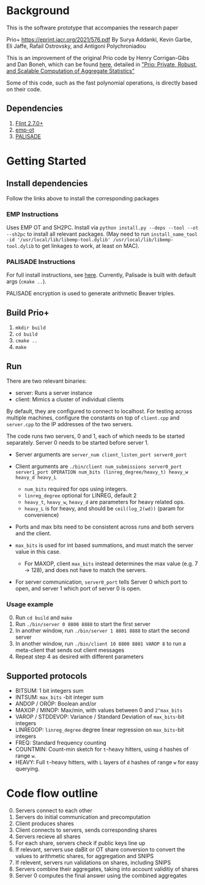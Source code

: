 # Background

This is the software prototype that accompanies the research paper

Prio+ https://eprint.iacr.org/2021/576.pdf
By Surya Addanki, Kevin Garbe, Eli Jaffe, Rafail Ostrovsky, and Antigoni Polychroniadou

This is an improvement of the original Prio code by Henry Corrigan-Gibs and Dan Boneh, which can be found [here](https://github.com/henrycg/prio), detailed in ["Prio: Private, Robust, and Scalable Computation of Aggregate Statistics"](https://crypto.stanford.edu/prio/paper.pdf)

Some of this code, such as the fast polynomial operations, is directly based on their code.


## Dependencies

1. [Flint 2.7.0+](https://flintlib.org)
2. [emp-ot](https://github.com/emp-toolkit/emp-ot)
3. [PALISADE](https://gitlab.com/palisade/palisade-release)

# Getting Started

## Install dependencies

Follow the links above to install the corresponding packages

### EMP Instructions

Uses EMP OT and SH2PC.
Install via `python install.py --deps --tool --ot --sh2pc` to install all relevant packages.
(May need to run `install_name_tool -id '/usr/local/lib/libemp-tool.dylib' /usr/local/lib/libemp-tool.dylib` to get linkages to work, at least on MAC).

### PALISADE Instructions

For full install instructions, see [here](https://gitlab.com/palisade/palisade-release/-/wikis/Build-instructions).
Currently, Palisade is built with default args (`cmake ..`).

PALISADE encryption is used to generate arithmetic Beaver triples.

## Build Prio+

1. `mkdir build`
2. `cd build`
3. `cmake ..`
4. `make`

## Run

There are two relevant binaries:
* server: Runs a server instance
* client: Mimics a cluster of individual clients

By default, they are configured to connect to localhost.
For testing across multiple machines, configure the constants on top of `client.cpp` and `server.cpp` to the IP addresses of the two servers.

The code runs two servers, 0 and 1, each of which needs to be started separately.
Server 0 needs to be started before server 1.

* Server arguments are `server_num client_listen_port server0_port`
* Client arguments are `./bin/client num_submissions server0_port server1_port OPERATION num_bits (linreg_degree/heavy_t) heavy_w heavy_d heavy_L`
  * `num_bits` required for ops using integers.
  * `linreg_degree` optional for LINREG, default 2
  * `heavy_t`, `heavy_w`, `heavy_d` are parameters for heavy related ops.
  * `heavy_L` is for heavy, and should be `ceil(log_2(wd))` (param for convenience)

* Ports and max bits need to be consistent across runs and both servers and the client.
* `max_bits` is used for int based summations, and must match the server value in this case.
  * For MAXOP, client `max_bits` instead determines the max value (e.g. 7 -> 128), and does not have to match the servers.
* For server communication, `server0_port` tells Server 0 which port to open, and server 1 which port of server 0 is open.

### Usage example

0. Run `cd build` and `make`
1. Run `./bin/server 0 8800 8888` to start the first server
2. In another window, run `./bin/server 1 8801 8888` to start the second server
3. In another window, run `./bin/client 10 8800 8801 VAROP 8` to run a meta-client that sends out client messages
3. Repeat step 4 as desired with different parameters

## Supported protocols

* BITSUM: 1 bit integers sum
* INTSUM: `max_bits` -bit integer sum
* ANDOP / OROP: Boolean and/or
* MAXOP / MINOP: Max/min, with values between 0 and `2^max_bits`
* VAROP / STDDEVOP: Variance / Standard Deviation of `max_bits`-bit integers
* LINREGOP: `linreg_degree` degree linear regression on `max_bits`-bit integers
* FREQ: Standard frequency counting
* COUNTMIN: Count-min sketch for `t`-heavy hitters, using `d` hashes of range `w`.
* HEAVY: Full `t`-heavy hitters, with `L` layers of `d` hashes of range `w` for easy querying.

# Code flow outline

0. Servers connect to each other
1. Servers do initial communication and precomputation
2. Client produces shares
3. Client connects to servers, sends corresponding shares
4. Servers recieve all shares
5. For each share, servers check if public keys line up
6. If relevant, servers use daBit or OT share conversion to convert the values to arithmetic shares, for aggregation and SNIPS
7. If relevent, servers run validations on shares, including SNIPS
8. Servers combine their aggregates, taking into account validitiy of shares
9. Server 0 computes the final answer using the combined aggregates
